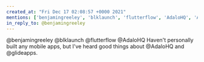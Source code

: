 ```yaml
---
created_at: "Fri Dec 17 02:08:57 +0000 2021"
mentions: ['benjamingreeley', 'blklaunch', 'flutterflow', 'AdaloHQ', 'AdaloHQ', 'glideapps']
in_reply_to: @benjamingreeley
---
```


@benjamingreeley @blklaunch @flutterflow @AdaloHQ Haven't personally built any mobile apps, but I've heard good things about @AdaloHQ and @glideapps.